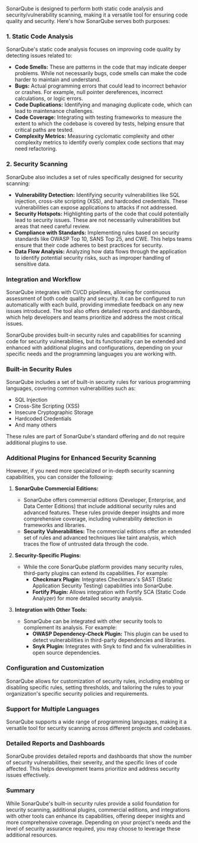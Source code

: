 SonarQube is designed to perform both static code analysis and security/vulnerability scanning, making it a versatile tool for ensuring code quality and security. Here's how SonarQube serves both purposes:

### 1. **Static Code Analysis**

SonarQube's static code analysis focuses on improving code quality by detecting issues related to:

- **Code Smells:** These are patterns in the code that may indicate deeper problems. While not necessarily bugs, code smells can make the code harder to maintain and understand.
- **Bugs:** Actual programming errors that could lead to incorrect behavior or crashes. For example, null pointer dereferences, incorrect calculations, or logic errors.
- **Code Duplications:** Identifying and managing duplicate code, which can lead to maintenance challenges.
- **Code Coverage:** Integrating with testing frameworks to measure the extent to which the codebase is covered by tests, helping ensure that critical paths are tested.
- **Complexity Metrics:** Measuring cyclomatic complexity and other complexity metrics to identify overly complex code sections that may need refactoring.

### 2. **Security Scanning**

SonarQube also includes a set of rules specifically designed for security scanning:

- **Vulnerability Detection:** Identifying security vulnerabilities like SQL injection, cross-site scripting (XSS), and hardcoded credentials. These vulnerabilities can expose applications to attacks if not addressed.
- **Security Hotspots:** Highlighting parts of the code that could potentially lead to security issues. These are not necessarily vulnerabilities but areas that need careful review.
- **Compliance with Standards:** Implementing rules based on security standards like OWASP Top 10, SANS Top 25, and CWE. This helps teams ensure that their code adheres to best practices for security.
- **Data Flow Analysis:** Analyzing how data flows through the application to identify potential security risks, such as improper handling of sensitive data.

### Integration and Workflow

SonarQube integrates with CI/CD pipelines, allowing for continuous assessment of both code quality and security. It can be configured to run automatically with each build, providing immediate feedback on any new issues introduced. The tool also offers detailed reports and dashboards, which help developers and teams prioritize and address the most critical issues.


SonarQube provides built-in security rules and capabilities for scanning code for security vulnerabilities, but its functionality can be extended and enhanced with additional plugins and configurations, depending on your specific needs and the programming languages you are working with.

### Built-in Security Rules
SonarQube includes a set of built-in security rules for various programming languages, covering common vulnerabilities such as:

- SQL Injection
- Cross-Site Scripting (XSS)
- Insecure Cryptographic Storage
- Hardcoded Credentials
- And many others

These rules are part of SonarQube's standard offering and do not require additional plugins to use.

### Additional Plugins for Enhanced Security Scanning
However, if you need more specialized or in-depth security scanning capabilities, you can consider the following:

1. **SonarQube Commercial Editions:**
   - SonarQube offers commercial editions (Developer, Enterprise, and Data Center Editions) that include additional security rules and advanced features. These rules provide deeper insights and more comprehensive coverage, including vulnerability detection in frameworks and libraries.
   - **Security Vulnerabilities:** The commercial editions offer an extended set of rules and advanced techniques like taint analysis, which traces the flow of untrusted data through the code.

2. **Security-Specific Plugins:**
   - While the core SonarQube platform provides many security rules, third-party plugins can extend its capabilities. For example:
     - **Checkmarx Plugin:** Integrates Checkmarx's SAST (Static Application Security Testing) capabilities into SonarQube.
     - **Fortify Plugin:** Allows integration with Fortify SCA (Static Code Analyzer) for more detailed security analysis.

3. **Integration with Other Tools:**
   - SonarQube can be integrated with other security tools to complement its analysis. For example:
     - **OWASP Dependency-Check Plugin:** This plugin can be used to detect vulnerabilities in third-party dependencies and libraries.
     - **Snyk Plugin:** Integrates with Snyk to find and fix vulnerabilities in open source dependencies.

### Configuration and Customization
SonarQube allows for customization of security rules, including enabling or disabling specific rules, setting thresholds, and tailoring the rules to your organization's specific security policies and requirements.

### Support for Multiple Languages

SonarQube supports a wide range of programming languages, making it a versatile tool for security scanning across different projects and codebases.

### Detailed Reports and Dashboards

SonarQube provides detailed reports and dashboards that show the number of security vulnerabilities, their severity, and the specific lines of code affected. This helps development teams prioritize and address security issues effectively.

### Summary
While SonarQube's built-in security rules provide a solid foundation for security scanning, additional plugins, commercial editions, and integrations with other tools can enhance its capabilities, offering deeper insights and more comprehensive coverage. Depending on your project's needs and the level of security assurance required, you may choose to leverage these additional resources.

